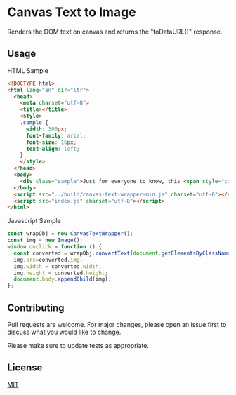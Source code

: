 # Canvas Text to Image
Renders the DOM text on canvas and returns the "toDataURL()" response.

## Usage

HTML Sample
```html
<!DOCTYPE html>
<html lang="en" dir="ltr">
  <head>
    <meta charset="utf-8">
    <title></title>
    <style>
    .sample {
      width: 300px;
      font-family: arial;
      font-size: 16px;
      text-align: left;
    }
    </style>
  </head>
  <body>
    <div class="sample">Just for everyone to know, this <span style="color:#ff0000;">application</span> also runs on Android and iOS devices as a native <span style="font-family: verdana;">app and has lots of functionalities</span> into checking the user <b>credentials</b> etc. <span style="color:#0000ff;">Also, it has <span style="font-weight:bold;">offline</span> and <span style="font-style:italic;">online</span> mode.</span> Will provide you details on that when we restart the project. &#206; m∠<span style="font-style:italic;">a</span></div>
  </body>
  <script src="../build/canvas-text-wrapper-min.js" charset="utf-8"></script>
  <script src="index.js" charset="utf-8"></script>
</html>
```
Javascript Sample
```javascript
const wrapObj = new CanvasTextWrapper();
const img = new Image();
window.onclick = function () {
  const converted = wrapObj.convertText(document.getElementsByClassName('sample')[0]);
  img.src=converted.img;
  img.width = converted.width;
  img.height = converted.height;
  document.body.appendChild(img);
};
```
## Contributing
Pull requests are welcome. For major changes, please open an issue first to discuss what you would like to change.

Please make sure to update tests as appropriate.

## License
[MIT](https://choosealicense.com/licenses/mit/)
